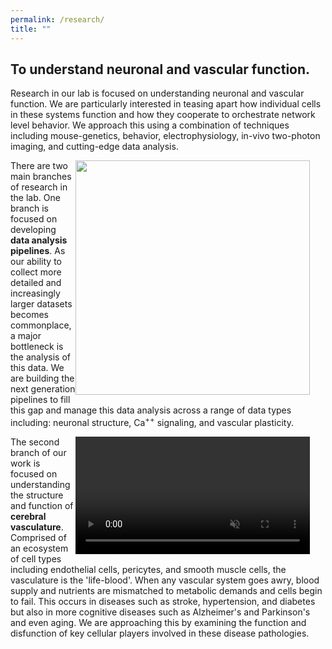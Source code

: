 ```yaml
---
permalink: /research/
title: ""
---
```


<style>
	.my-float-right {
		width: 400px;
		float: right;
	}
</style>

## To understand neuronal and vascular function.

Research in our lab is focused on understanding neuronal and vascular function. We are particularly interested in teasing apart how individual cells in these systems function and how they cooperate to orchestrate network level behavior. We approach this using a combination of techniques including mouse-genetics, behavior, electrophysiology, in-vivo two-photon imaging, and cutting-edge data analysis.

<div class="my-float-right">
<IMG width=375 src="{{ site.url }}{{ site.baseurl }}/assets/images/research/dendrite-1.png">
</div>

There are two main branches of research in the lab. One branch is focused on developing **data analysis pipelines**. As our ability to collect more detailed and increasingly larger datasets becomes commonplace, a major bottleneck is the analysis of this data. We are building the next generation pipelines to fill this gap and manage this data analysis across a range of data types including: neuronal structure, Ca<sup>++</sup> signaling, and vascular plasticity.

<div class="my-float-right">
<video muted controls width="375">
  <source src="{{ site.url }}{{ site.baseurl }}/assets/images/research/cudmore_vasc_movie_2.mp4">
</video>
</div>

The second branch of our work is focused on understanding the structure and function of **cerebral vasculature**. Comprised of an ecosystem of cell types including endothelial cells, pericytes, and smooth muscle cells, the vasculature is the 'life-blood'. When any vascular system goes awry, blood supply and nutrients are mismatched to metabolic demands and cells begin to fail. This occurs in diseases such as stroke, hypertension, and diabetes but also in more cognitive diseases such as Alzheimer's and Parkinson's and even aging. We are approaching this by examining the function and disfunction of key cellular players involved in these disease pathologies.
